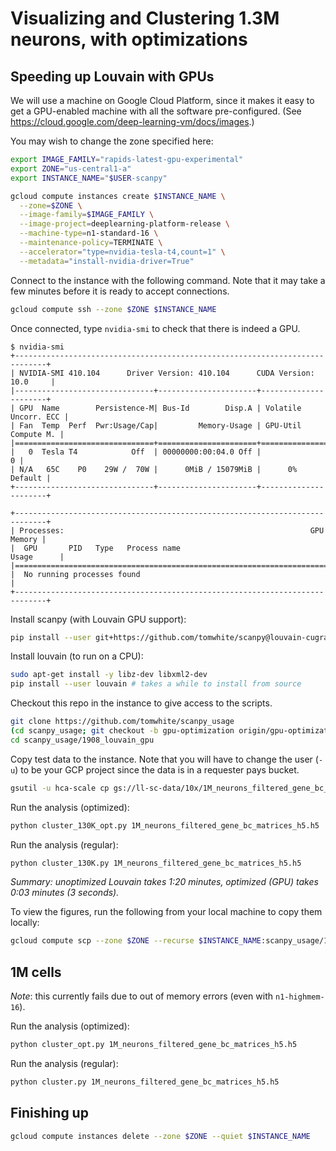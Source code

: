 # Visualizing and Clustering 1.3M neurons, with optimizations

## Speeding up Louvain with GPUs

We will use a machine on Google Cloud Platform, since it makes it easy
to get a GPU-enabled machine with all the software pre-configured.
(See https://cloud.google.com/deep-learning-vm/docs/images.)

You may wish to change the zone specified here:

```bash
export IMAGE_FAMILY="rapids-latest-gpu-experimental"
export ZONE="us-central1-a"
export INSTANCE_NAME="$USER-scanpy"

gcloud compute instances create $INSTANCE_NAME \
  --zone=$ZONE \
  --image-family=$IMAGE_FAMILY \
  --image-project=deeplearning-platform-release \
  --machine-type=n1-standard-16 \
  --maintenance-policy=TERMINATE \
  --accelerator="type=nvidia-tesla-t4,count=1" \
  --metadata="install-nvidia-driver=True"
```

Connect to the instance with the following command. Note that it may
take a few minutes before it is ready to accept connections.

```bash
gcloud compute ssh --zone $ZONE $INSTANCE_NAME
```

Once connected, type `nvidia-smi` to check that there is indeed a GPU.

```
$ nvidia-smi
+-----------------------------------------------------------------------------+
| NVIDIA-SMI 410.104      Driver Version: 410.104      CUDA Version: 10.0     |
|-------------------------------+----------------------+----------------------+
| GPU  Name        Persistence-M| Bus-Id        Disp.A | Volatile Uncorr. ECC |
| Fan  Temp  Perf  Pwr:Usage/Cap|         Memory-Usage | GPU-Util  Compute M. |
|===============================+======================+======================|
|   0  Tesla T4            Off  | 00000000:00:04.0 Off |                    0 |
| N/A   65C    P0    29W /  70W |      0MiB / 15079MiB |      0%      Default |
+-------------------------------+----------------------+----------------------+

+-----------------------------------------------------------------------------+
| Processes:                                                       GPU Memory |
|  GPU       PID   Type   Process name                             Usage      |
|=============================================================================|
|  No running processes found                                                 |
+-----------------------------------------------------------------------------+
```

Install scanpy (with Louvain GPU support):

```bash
pip install --user git+https://github.com/tomwhite/scanpy@louvain-cugraph
```

Install louvain (to run on a CPU):

```bash
sudo apt-get install -y libz-dev libxml2-dev
pip install --user louvain # takes a while to install from source
```

Checkout this repo in the instance to give access to the scripts.

```bash
git clone https://github.com/tomwhite/scanpy_usage
(cd scanpy_usage; git checkout -b gpu-optimization origin/gpu-optimization)
cd scanpy_usage/1908_louvain_gpu
```

Copy test data to the instance. Note that you will have to change the user
(`-u`) to be your GCP project since the data is in a requester pays bucket.

```bash
gsutil -u hca-scale cp gs://ll-sc-data/10x/1M_neurons_filtered_gene_bc_matrices_h5.h5 1M_neurons_filtered_gene_bc_matrices_h5.h5
```

Run the analysis (optimized):

```bash
python cluster_130K_opt.py 1M_neurons_filtered_gene_bc_matrices_h5.h5
```

Run the analysis (regular):

```bash
python cluster_130K.py 1M_neurons_filtered_gene_bc_matrices_h5.h5
```

_Summary: unoptimized Louvain takes 1:20 minutes, optimized (GPU) takes
0:03 minutes (3 seconds)._

To view the figures, run the following from your local machine to copy
them locally:

```bash
gcloud compute scp --zone $ZONE --recurse $INSTANCE_NAME:scanpy_usage/1908_louvain_gpu/figures figures
```

## 1M cells

_Note_: this currently fails due to out of memory errors (even with `n1-highmem-16`).

Run the analysis (optimized):

```bash
python cluster_opt.py 1M_neurons_filtered_gene_bc_matrices_h5.h5
```

Run the analysis (regular):

```bash
python cluster.py 1M_neurons_filtered_gene_bc_matrices_h5.h5
```

## Finishing up

```bash
gcloud compute instances delete --zone $ZONE --quiet $INSTANCE_NAME
```
